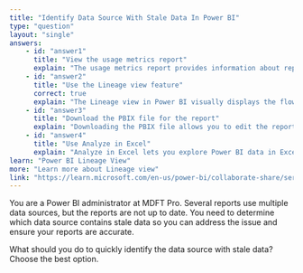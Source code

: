 ```yaml
---
title: "Identify Data Source With Stale Data In Power BI"
type: "question"
layout: "single"
answers:
    - id: "answer1"
      title: "View the usage metrics report"
      explain: "The usage metrics report provides information about report views and user activity, but it does not show when the data was last refreshed."
    - id: "answer2"
      title: "Use the Lineage view feature"
      correct: true
      explain: "The Lineage view in Power BI visually displays the flow of data from datasets to reports and dashboards, including the last refresh time for each data source. This helps you quickly identify which data source has stale data."
    - id: "answer3"
      title: "Download the PBIX file for the report"
      explain: "Downloading the PBIX file allows you to edit the report in Power BI Desktop, but it does not provide information about the freshness of the data."
    - id: "answer4"
      title: "Use Analyze in Excel"
      explain: "Analyze in Excel lets you explore Power BI data in Excel, but it does not show when the data was last refreshed."
learn: "Power BI Lineage View"
more: "Learn more about Lineage view"
link: "https://learn.microsoft.com/en-us/power-bi/collaborate-share/service-data-lineage"
---
```

You are a Power BI administrator at MDFT Pro. Several reports use multiple data sources, but the reports are not up to date. You need to determine which data source contains stale data so you can address the issue and ensure your reports are accurate.

What should you do to quickly identify the data source with stale data? Choose the best option.
